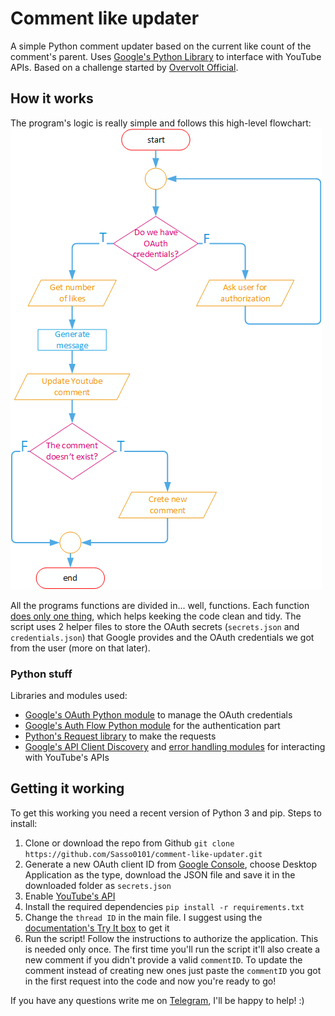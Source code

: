 # Comment like updater
A simple Python comment updater based on the current like count of the comment's parent.
Uses [Google's Python Library](https://github.com/googleapis/google-api-python-client) to interface with YouTube APIs.
Based on a challenge started by [Overvolt Official](https://t.me/overVoltOfficial/4912).

## How it works
The program's logic is really simple and follows this high-level flowchart:
![Diagram](https://raw.githubusercontent.com/Sasso0101/comment-like-updater/main/docs/diagram.png)

All the programs functions are divided in... well, functions. Each function [does only one thing](https://en.wikipedia.org/wiki/Single-responsibility_principle), which helps keeking the code clean and tidy. The script uses 2 helper files to store the OAuth secrets (`secrets.json` and `credentials.json`) that Google provides and the OAuth credentials we got from the user (more on that later).

### Python stuff
Libraries and modules used:
 - [Google's OAuth Python module](https://google-auth.readthedocs.io/en/latest/reference/google.oauth2.credentials.html) to manage the OAuth credentials
 - [Google's Auth Flow Python module](https://google-auth-oauthlib.readthedocs.io/en/latest/reference/google_auth_oauthlib.flow.html) for the authentication part
 - [Python's Request library](https://requests.readthedocs.io/en/master/) to make the requests
 - [Google's API Client Discovery](https://googleapis.github.io/google-api-python-client/docs/epy/googleapiclient.discovery-module.html) and [error handling modules](https://googleapis.github.io/google-api-python-client/docs/epy/googleapiclient.errors-module.html) for interacting with YouTube's APIs
 ## Getting it working
To get this working you need a recent version of Python 3 and pip.
Steps to install:
1. Clone or download the repo from Github
    `git clone https://github.com/Sasso0101/comment-like-updater.git`
2. Generate a new OAuth client ID from [Google Console](https://console.developers.google.com/apis/credentials), choose Desktop Application as the type, download the JSON file and save it in the downloaded folder as `secrets.json`
3. Enable [YouTube's API](https://console.developers.google.com/apis/library/youtube.googleapis.com?id=125bab65-cfb6-4f25-9826-4dcc309bc508)
4. Install the required dependencies
	`pip install -r requirements.txt`
5. Change the `thread ID` in the main file. I suggest using the [documentation's Try It box](https://developers.google.com/youtube/v3/docs/commentThreads/list) to get it
6. Run the script! Follow the instructions to authorize the application. This is needed only once. The first time you'll run the script it'll also create a new comment if you didn't provide a valid `commentID`. To update the comment instead of creating new ones just paste the `commentID` you got in the first request into the code and now you're ready to go!

If you have any questions write me on [Telegram](https://t.me/sasso0101), I'll be happy to help! :)
